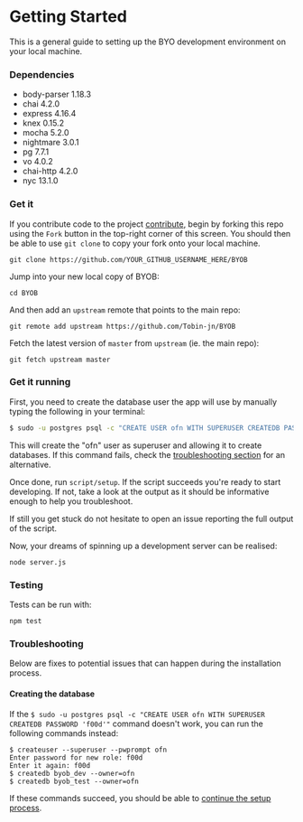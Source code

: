 # Getting Started

This is a general guide to setting up the BYO development environment on your local machine.

### Dependencies

   * body-parser 1.18.3
   * chai 4.2.0
   * express 4.16.4
   * knex 0.15.2
   * mocha 5.2.0
   * nightmare 3.0.1
   * pg 7.7.1
   * vo 4.0.2
   * chai-http 4.2.0
   * nyc 13.1.0 


### Get it

If you contribute code to the project [contribute](https://github.com/Tobin-jn/BYOB/blob/master/CONTRIBUTING.md), begin by forking this repo using the `Fork` button in the top-right corner of this screen. You should then be able to use `git clone` to copy your fork onto your local machine.

    git clone https://github.com/YOUR_GITHUB_USERNAME_HERE/BYOB

Jump into your new local copy of BYOB:

    cd BYOB

And then add an `upstream` remote that points to the main repo:

    git remote add upstream https://github.com/Tobin-jn/BYOB

Fetch the latest version of `master` from `upstream` (ie. the main repo):

    git fetch upstream master

### Get it running

First, you need to create the database user the app will use by manually typing the following in your terminal:

```sh
$ sudo -u postgres psql -c "CREATE USER ofn WITH SUPERUSER CREATEDB PASSWORD 'f00d'"
```

This will create the "ofn" user as superuser and allowing it to create databases. If this command fails, check the [troubleshooting section](#creating-the-database) for an alternative.

Once done, run `script/setup`. If the script succeeds you're ready to start developing. If not, take a look at the output as it should be informative enough to help you troubleshoot.

If still you get stuck do not hesitate to open an issue reporting the full output of the script.

Now, your dreams of spinning up a development server can be realised:

    node server.js


### Testing

Tests can be run with:

    npm test

### Troubleshooting

Below are fixes to potential issues that can happen during the installation process.

#### Creating the database

If the ```$ sudo -u postgres psql -c "CREATE USER ofn WITH SUPERUSER CREATEDB PASSWORD 'f00d'"``` command doesn't work, you can run the following commands instead:
```
$ createuser --superuser --pwprompt ofn
Enter password for new role: f00d
Enter it again: f00d
$ createdb byob_dev --owner=ofn
$ createdb byob_test --owner=ofn
```
If these commands succeed, you should be able to [continue the setup process](#get-it-running).

[Contribute]: https://github.com/Tobin-jn/BYOB/blob/master/CONTRIBUTING.md
